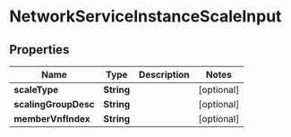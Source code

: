 
# NetworkServiceInstanceScaleInput

## Properties
Name | Type | Description | Notes
------------ | ------------- | ------------- | -------------
**scaleType** | **String** |  |  [optional]
**scalingGroupDesc** | **String** |  |  [optional]
**memberVnfIndex** | **String** |  |  [optional]




